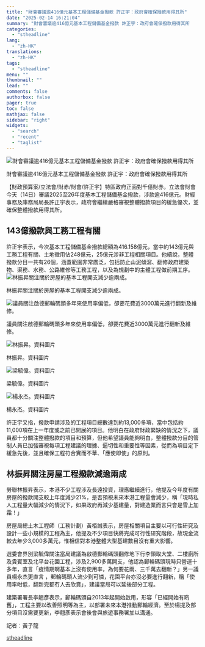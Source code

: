 ```yaml
---
title: "財會審議逾416億元基本工程儲備基金撥款 許正宇：政府會確保撥款用得其所"
date: "2025-02-14 16:21:04"
summary: "財會審議逾416億元基本工程儲備基金撥款 許正宇：政府會確保撥款用得其所       【財政..."
categories:
  - "stheadline"
lang:
  - "zh-HK"
translations:
  - "zh-HK"
tags:
  - "stheadline"
menu: ""
thumbnail: ""
lead: ""
comments: false
authorbox: false
pager: true
toc: false
mathjax: false
sidebar: "right"
widgets:
  - "search"
  - "recent"
  - "taglist"
---
```


![財會審議逾416億元基本工程儲備基金撥款 許正宇：政府會確保撥款用得其所](https://image.stheadline.com/f/680p0/0x0/100/none/515177206d00212905ba9042f4959857/stheadline/inewsmedia/20250214/_2025021416150741729.jpg)

財會審議逾416億元基本工程儲備基金撥款 許正宇：政府會確保撥款用得其所




【財政預算案/立法會/財赤/財會/許正宇】特區政府正面對千億財赤，立法會財會今天（14日）審議2025至26年度基本工程儲備基金撥款，涉款逾416億元。財經事務及庫務局局長許正宇表示，政府會繼續嚴格審視整體撥款項目的緩急優次，並確保整體撥款用得其所。

143億撥款與工務工程有關
-------------

許正宇表示，今次基本工程儲備基金撥款總額為416.158億元，當中約143億元與工務工程有關、土地徵用佔248億元，25億元涉非工程相關項目。他續說，整體撥款分目一共有26個，涵蓋範圍非常廣泛，包括防止山泥傾瀉、翻修政府建築物、渠務、水務、公路維修等工務工程，以及為規劃中的主體工程做前期工序。
 ![林振昇關注關於房屋的基本工程開支減少逾兩成。](https://image.hkhl.hk/f/1024p0/0x0/100/none/6afa3f5dcd7d7d2b5d8c4b72f0a8f98d/2025-02/NB241005GHB11.jpg)


林振昇關注關於房屋的基本工程開支減少逾兩成。



 ![議員關注啟德郵輪碼頭多年來使用率偏低，卻要花費近3000萬元進行翻新及維修。](https://image.hkhl.hk/f/1024p0/0x0/100/none/6a4ef89b6b8855a5ab5641d7f00d6e77/2025-02/DPNJ0518KTCTERMINAL001.jpg)


議員關注啟德郵輪碼頭多年來使用率偏低，卻要花費近3000萬元進行翻新及維修。



 ![林振昇。資料圖片](https://image.hkhl.hk/f/1024p0/0x0/100/none/1cccd426b5c004e6dee83a28d6e033de/2025-02/NI241030LG017_0.jpg)


林振昇。資料圖片



 ![梁毓偉。資料圖片](https://image.hkhl.hk/f/1024p0/0x0/100/none/1434d08a30868a637fdcea7a28033f5e/2025-02/NC240522LG081_1__0.jpg)


梁毓偉。資料圖片



 ![楊永杰。資料圖片](https://image.hkhl.hk/f/1024p0/0x0/100/none/8a87ed2fc19976f16730884d13af76b8/2025-02/NI240503LG015_0.jpg)


楊永杰。資料圖片




  

許正宇又指，撥款申請涉及的工程項目總數達到約13,000多項，當中包括約11,000項在上一年度或之前已開展的項目。他明白在政府財政緊缺的情況之下，議員都十分關注整體撥款的項目和預算，但他希望議員能夠明白，整體撥款分目的管制人員已加強審視每項工程建議的理據、逼切性和重要性等因素，從而為項目定下緩急先後，並且確保工程符合實而不華、「應使即使」的原則。

林振昇關注房屋工程撥款減逾兩成
---------------

勞聯林振昇表示，本港不少工程涉及長遠投資，理應繼續進行，他提及今年度有關房屋的撥款開支較上年度減少21%，是否預視未來本港工程量會減少，稱「現時私人工程量大幅減少的情況下，如果政府再減少基建量，對建造業而言只會是雪上加霜！」

房屋局總土木工程師（工務計劃）黃栢誠表示，房屋相關項目主要以可行性研究及設計一些小規模的工程為主，他提及不少項目快將完成可行性研究階段，故現金流較去年少3,000多萬元，惟相信對本港整體大型基建數目沒有重大影響。

選委會界別梁毓偉關注當局建議為啟德郵輪碼頭翻修地下行李領取大堂、二樓廁所及貴賓室及北平台花園工程，涉及2,900多萬開支，他認為郵輪碼頭現時只營運十多年，直言「疫情期啊基本上沒有使用率，為何要花兩、三千萬去翻新？」另一議員楊永杰更直言 ，郵輪碼頭人流少到可憐，花園平台亦沒必要進行翻新，稱「使用率咁低，翻新完都冇人去欣賞」，建議當局可以延後部分工程。

建築署署長李翹彥表示，郵輪碼頭自2013年起開始啟用，形容「已經開始有啲舊」，工程主要以改善照明等為主，以部署未來本港推動郵輪經濟。至於楊提及部分項目沒需要更新，李翹彥表示會後會與旅遊事務署加以溝通。  

記者：黃子龍

[stheadline](https://std.stheadline.com/realtime/article/2052784/即時-港聞-財會審議逾416億元基本工程儲備基金撥款-許正宇-政府會確保撥款用得其所)
